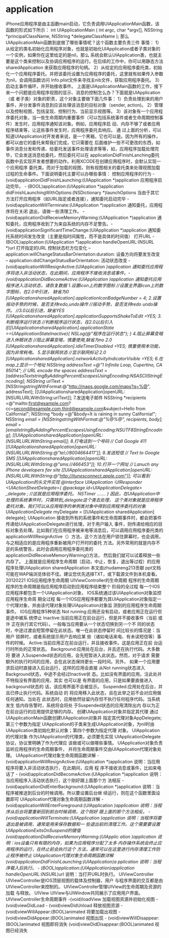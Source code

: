 # application
iPhone应用程序是由主函数main启动，它负责调用UIApplicationMain函数，该函数的形式如下所示：  int UIApplicationMain (  int argc,  char *argv[],  NSString *principalClassName,  NSString *delegateClassName  );  那么UIApplicationMain函数到底做了哪些事情呢？这个函数主要负责三件 事情：    1）从给定的类名初始化应用程序对象，也就是初始化UIApplication或者子类对象的一个实例，如果你在这里给定的是nil，那么 系统会默认UIApplication类，也就主要是这个类来控制以及协调应用程序的运行。在后续的工作中，你可以用静态方法sharedApplication 来获取应用程序的句柄。    2）从给定的应用程序委托类，初始化一个应用程序委托。并把该委托设置为应用程序的委托，这里就有如果传入参数为nil，会调用函数访问 Info.plist文件来寻找主nib文件，获取应用程序委托。    3）启动主事件循环，并开始接收事件。    上面是UIApplicationMain函数的工作，接下来一个问题是应用程序视图的显示、消息的控制怎么办？下面就是UIApplication（或 者子类）对象的职责，这个对象主要做下面几件事：    1）负责处理到来的用户事件，并分发事件消息到应该处理该消息的目标对象（sender,  action)。  2）管理以及控制视图，包括呈现、控制行为、当前显示视图等。  3）该对象有一个应用程序委托对象，当一些生命周期内重要事件（可以包括系统事件或者生命周期控制事件）发生时，应用程序通知该对象。例如，应用程序启 动、内存不够了或者应用程序结束等，让这些事件发生时，应用程序委托去响应。   通 过上面的分析，可以知道UIApplication对开发者来说，是一个黑箱，它也可以是。因为所有的操作，都可以由它的委托来帮我们完成，它只需要在 后面维护一些不可更改的东西，如事件消息分发和传递、给委托发送事件处理请求等等，如，应用程序加载处理完毕，它会发送消息给委托，然后委托可以在 applicationDidFinishLanching委托函数中去实现开发者想要的动作。利用XCODE在创建应用程序时，会默认实现一个应用程序 委托类。而对于加载的视图，则有视图相关的委托类来处理视图加载过程的生命事件。下面说明委托主要可以办哪些事情：  控制应用程序的行为    - (void)applicationDidFinishLaunching:(UIApplication *)application            应用程序启动完毕。  - (BOOL)application:(UIApplication *)application didFinishLaunchingWithOptions:(NSDictionary *)launchOptions         当由于其它方法打开应用程序（如URL指定或者连接），通知委托启动完毕  - (void)applicationWillTerminate:(UIApplication *)application           通知委托，应用程序将在关闭 退出，请做一些清理工作。  - (void)applicationDidReceiveMemoryWarning:(UIApplication *)application          通知委托，应用程序收到了为来自系统的内存不足警告。-(void)applicationSignificantTimeChange:(UIApplication *)application        通知委托系统时间发生改变（主要是指时间属性，而不是具体的时间值）  打开URL  - (BOOL)application:(UIApplication *)application handleOpenURL:(NSURL *)url             打开指定的URL  控制状态栏方位变化  – application:willChangeStatusBarOrientation:duration:          设备方向将要发生改变  – application:didChangeStatusBarOrientation:  活动状态改变  - (void)applicationWillResignActive:(UIApplication *)application     通知委托应用程序将进入非活动状态，在此期间，应用程序不接收消息或事件。-(void)applicationDidBecomeActive:(UIApplication *)application        通知委托应用程序进入活动状态，请恢复数据  1.设置icon上的数字图标      //设置主界面icon上的数字图标，在2.0中引进， 缺省为0     [UIApplicationsharedApplication].applicationIconBadgeNumber = 4;  2.设置摇动手势的时候，是否支持redo,undo操作     //摇动手势，是否支持redo undo操作。    //3.0以后引进，缺省YES     [UIApplicationsharedApplication].applicationSupportsShakeToEdit =YES;  3.判断程序运行状态      //判断程序运行状态，在2.0以后引入        if([UIApplicationsharedApplication].applicationState ==UIApplicationStateInactive){         NSLog(@"程序在运行状态");     }  4.阻止屏幕变暗进入休眠状态     //阻止屏幕变暗，慎重使用,缺省为no 2.0     [UIApplicationsharedApplication].idleTimerDisabled =YES;  慎重使用本功能，因为非常耗电。  5.显示联网状态      //显示联网标记 2.0     [UIApplicationsharedApplication].networkActivityIndicatorVisible =YES;  6.在map上显示一个地址     NSString* addressText =@"1 Infinite Loop, Cupertino, CA 95014";    // URL encode the spaces     addressText =  [addressTextstringByAddingPercentEscapesUsingEncoding:NSASCIIStringEncoding];    NSString* urlText = [NSStringstringWithFormat:@"http://maps.google.com/maps?q=%@", addressText];         [[UIApplicationsharedApplication]openURL:[NSURLURLWithString:urlText]];  7.发送电子邮件     NSString *recipients =@"mailto:first@example.com?cc=second@example.com,third@example.com&amp;subject=Hello from California!";    NSString *body =@"&amp;body=It is raining in sunny California!";         NSString *email = [NSStringstringWithFormat:@"%@%@", recipients, body];     email = [emailstringByAddingPercentEscapesUsingEncoding:NSUTF8StringEncoding];         [[UIApplicationsharedApplication]openURL:[NSURLURLWithString:email]];  8.打电话到一个号码     // Call Google 411     [[UIApplicationsharedApplication]openURL:[NSURLURLWithString:@"tel://8004664411"]];  9.发送短信      // Text to Google SMS     [[UIApplicationsharedApplication]openURL:[NSURLURLWithString:@"sms://466453"]];  10.打开一个网址     // Lanuch any iPhone developers fav site     [[UIApplicationsharedApplication]openURL:[NSURLURLWithString:@"http://itunesconnect.apple.com"]];   可以看到UIApplication的头文件实现  @interface UIApplication :UIResponder &lt;UIActionSheetDelegate>{  @package  id&lt;UIApplicationDelegate> _delegate ;  //这就是应用程序委托。  NSTimer .......  }  因此，在UIApplication中处理的系统事件时，只需转到_delegate这个类去处理， 这个类对象就是应用程序委托对象。我们可以从应用程序的单例类对象中得到应用程序委托的对象  UIApplicationDelegate* myDelegate = [[UIApplication sharedApplication] delegate];   UIApplication 接收到所有的系统事件和生命周期事件时，都会把事件传递给UIApplicationDelegate进行处理，对于用户输入 事件，则传递给相应的目标对象去处理。比如我们在应用程序被来电等消息后，可以调用应用程序委托类的 applicationWillResignActive（）方法，这个方法在用户锁住屏幕时，也会调用，与之相适应的是应用程序重新被用户打开时的委托 方法。另外常用的就是内存不足的系统警告，此时会调用应用程序委托类的applicationDidReceiveMemoryWarning()方法， 然后我们就可以试着释放一些内存了。   上面就是应用程序生命周期（启动，中止，恢复，退出等过程）的应用程序处理UIApplication sharedApplication      本文由zhudameng213贡献 ppt文档可能在WAP端浏览体验不佳。建议您优先选择TXT，或下载源文件到本机查看。 20120221 IOS应用程序生命周期 UIViewController的生命周期 程序的生命周期 程序的生命周期是指应用程序启动到应用程序结束整个 阶段的全过程 每一个IOS应用程序都包含一个UIApplication对象， IOS系统通过该UIApplication对象监控应用程序生命周 期全过程 每一个IOS应用程序都要为其UIApplication对象指定一 个代理对象，并由该代理对象处理UIApplication对象监 测到的应用程序生命周期事件。 IOS应用程序5种状态 Not running:应用还没有启动，或者应用正在运行但是途中被系 统停止 Inactive:当前应用正在前台运行，但是并不接收事件（当前 或许 正在执行其它代码）。一般每当应用要从一个状态切换到另一个不 同的状态时，中途过渡会短暂停留在此状态。唯一在此状态停留时 间比较长的情况是：当用户 锁屏时，或者系统提示用户去响应某 些（诸如电话来电、有未读短信等）事件的时候。 Active:当前应用正在前台运行，并且接收事件。这是应用正在前 台运行时所处的正常状态。 Background:应用处在后台，并且还在执行代码。大多数将 要进 入Suspended状态的应用，会先短暂进入此状态。然而，对于请求 需要额外的执行时间的应用，会在此状态保持更长一段时间。另外， 如果一个应用要 求启动时直接进入后台运行，这样的应用会直接 从Not running状态进入Background状态，中途不会经过Inactive状 态。比如没有界面的应用。注此处并不特指没有界面的应用，其实 也可以是 有界面的应用，只是如果要直接进入background状态的 话，该应用界面不会被显示。 Suspended:应用处在后台，并且已停止执行代码。系统自动 的 将应用移入此状态，且在此举之前不会对应用做任何通知。当处在 此状态时，应用依然驻留内存但不执行任何程序代码。当系统发生 低内存告警时，系统将会将处 于Suspended状态的应用清除出内 存以为正在前台运行的应用提供足够的内存。 创建UIApplication对象并指定其代理 通过UIApplicationMain函数创建UIApplication对象并 指定其代理对象AppDelegate;第三个参数为指定 UIApplication的子类来生成UIApplication对象，为nil时由 UIApplication类初始化默认对象；第四个参数为指定代理 对象。 UIApplication的代理对象 作为UIApplication的代理类，必须要先实现 UIApplicationDelegate协议，协议里明确了作为代理应 该做或可以做哪些事情。 UIApplication对象负责监听应用程序的生命周期事件， 并将生命周期事件交由UIApplication代理对象处理。 UIApplication代理对象生命周期函数详解 - (void)applicationWillResignActive:(UIApplication *)application 说明：当应用程序将要入非活动状态执行，在此期间，应用 程 序不接收消息或事件，比如来电话了 - (void)applicationDidBecomeActive:(UIApplication *)application 说明：当应用程序入活动状态执行，这个刚好跟上面那个方 法相反 - (void)applicationDidEnterBackground:(UIApplication *)application 说明：当程序被推送到后台的时候调用。所以要设置后台继 续运行，则在这个函数里面设置即可 UIApplication代理对象生命周期函数详解 - (void)applicationWillEnterForeground:(UIApplication *)application 说明：当程序从后台将要重新回到前台时候调用，这个刚好 跟上面的那个方法相反。 - (void)applicationWillTerminate:(UIApplication *)application 说明：当程序将要退出是被调用，通常是用来保存数据和一 些退出前的清理工作。这个需要要设置 UIApplicationExitsOnSuspend的键值 (void)applicationDidReceiveMemoryWarning:(UIApplic ation *)application 说明：ios设备只有有限的内存，如果为应用程序分配了太多 内存操作系统会终止应用程序的运行，在终止前会执行这个 方法，通常可以在这里进行内存清理工作防止程序被终止 UIApplication代理对象生命周期函数详解 (void)applicationDidFinishLaunching:(UIApplication*)a pplication 说明：当程序载入后执行。 - (BOOL)application:(UIApplication*)application handleOpenURL:(NSURL*)url 说明：当打开URL时执行。 UIViewController UIViewController是IOS顶层视图的载体及控制器，用户 与程序界面的交互都是由UIViewController来控制的。 UIViewController管理UIView的生命周期及资源的加载 与释放。 UIView UIView与UIWindow共同展示了应用用户界面。 UIViewController生命周期事件 -(void)loadView 加载视图资源并初始化视图 - (void)viewDidLoad - (void)viewDidUnload 释放视图资源 - (void)viewWillAppear:(BOOL)animated 将要加载出视图 - (void)viewDidAppear:(BOOL)animated 视图出现 - (void)viewWillDisappear:(BOOL)animated 视图即将消失 (void)viewDidDisappear:(BOOL)animated 视图已经消失
